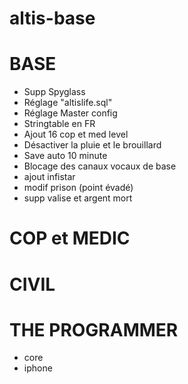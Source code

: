 # __altis-base__

# BASE

* Supp Spyglass
* Réglage "altislife.sql"
* Réglage Master config
* Stringtable en FR
* Ajout 16 cop et med level
* Désactiver la pluie et le brouillard
* Save auto 10 minute
* Blocage des canaux vocaux de base
* ajout infistar
* modif prison (point évadé)
* supp valise et argent mort

# COP et MEDIC

# CIVIL

# THE PROGRAMMER

* core
* iphone
